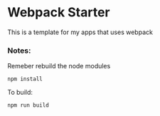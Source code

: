 # Webpack Starter

This is a template for my apps that uses webpack

### Notes:

Remeber rebuild the node modules

```
npm install
```

To build:

```
npm run build
```
